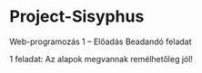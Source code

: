 # Project-Sisyphus
Web-programozás 1 – Előadás Beadandó feladat 

1 feladat: 
Az alapok megvannak remélhetőleg jól!
 
